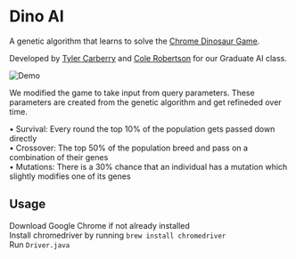 # Dino AI

A genetic algorithm that learns to solve the [Chrome Dinosaur Game](chrome://dino).

Developed by [Tyler Carberry](https://github.com/tylercarberry) and [Cole Robertson](https://github.com/colerobertson) for our Graduate AI class.

![Demo](https://user-images.githubusercontent.com/6628497/39097331-e7dca934-4628-11e8-85bb-821dd2dbe0f4.gif)


We modified the game to take input from query parameters. These parameters are created from the genetic algorithm and get refineded over time.

• Survival: Every round the top 10% of the population gets passed down directly  
• Crossover: The top 50% of the population breed and pass on a combination of their genes  
• Mutations: There is a 30% chance that an individual has a mutation which slightly modifies one of its genes  

## Usage
Download Google Chrome if not already installed  
Install chromedriver by running `brew install chromedriver`  
Run `Driver.java`
